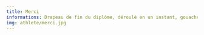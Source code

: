 ```yaml
---
title: Merci
informations: Drapeau de fin du diplôme, déroulé en un instant, gouache & couture prennent maintenant le soleil.
img: athlete/merci.jpg
---
```

